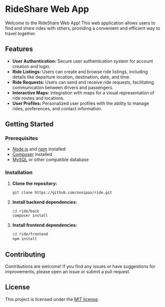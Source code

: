 # RideShare Web App

Welcome to the RideShare Web App! This web application allows users to find and share rides with others, providing a convenient and efficient way to travel together.

## Features

- **User Authentication:** Secure user authentication system for account creation and login.
- **Ride Listings:** Users can create and browse ride listings, including details like departure location, destination, date, and time.
- **Ride Requests:** Users can send and receive ride requests, facilitating communication between drivers and passengers.
- **Interactive Maps:** Integration with maps for a visual representation of ride routes and locations.
- **User Profiles:** Personalized user profiles with the ability to manage rides, preferences, and contact information.

## Getting Started

### Prerequisites

- [Node.js](https://nodejs.org/) and [npm](https://www.npmjs.com/) installed
- [Composer](https://getcomposer.org/) installed
- [MySQL](https://www.mysql.com/) or other compatible database

### Installation

1. **Clone the repository:**

    ```bash
    git clone https://github.com/nonipas/ride.git

2. **Install backend dependencies:**

    ```bash
    cd ride/back
    composer install

3. **Install frontend dependencies:**

    ```bash
    cd ride/frontend
    npm install


## Contributing
Contributions are welcome! If you find any issues or have suggestions for improvements, please open an issue or submit a pull request.

## License
This project is licensed under the [MIT license](https://opensource.org/licenses/MIT).